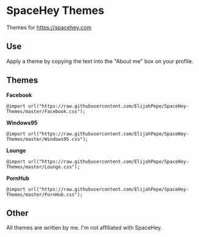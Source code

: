 # SpaceHey Themes

Themes for https://spacehey.com

## Use

Apply a theme by copying the text into the "About me" box on your profile.


## Themes

**Facebook**

    @import url("https://raw.githubusercontent.com/ElijahPepe/SpaceHey-Themes/master/Facebook.css");

**Windows95**

    @import url("https://raw.githubusercontent.com/ElijahPepe/SpaceHey-Themes/master/Windows95.css");

**Lounge**
  
    @import url("https://raw.githubusercontent.com/ElijahPepe/SpaceHey-Themes/master/Lounge.css");

**PornHub**

    @import url("https://raw.githubusercontent.com/ElijahPepe/SpaceHey-Themes/master/PornHub.css");

## Other

All themes are written by me. I'm not affiliated with SpaceHey.
